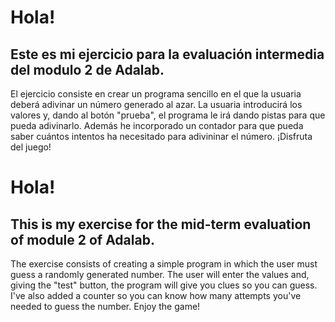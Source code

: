 # Hola!
## Este es mi ejercicio para la evaluación intermedia del modulo 2 de Adalab.
El ejercicio consiste en crear un programa sencillo en el que la usuaria deberá adivinar un número generado al azar. 
La usuaria introducirá los valores y, dando al botón "prueba", el programa le irá dando pistas para que pueda adivinarlo.
Además he incorporado un contador para que pueda saber cuántos intentos ha necesitado para adivininar el número.
¡Disfruta del juego!

# Hola!
## This is my exercise for the mid-term evaluation of module 2 of Adalab.
The exercise consists of creating a simple program in which the user must guess a randomly generated number. 
The user will enter the values and, giving the "test" button, the program will give you clues so you can guess.
I've also added a counter so you can know how many attempts you've needed to guess the number.
Enjoy the game!

